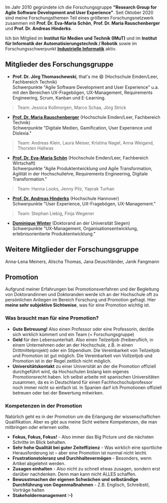 Im Jahr 2010 gegründete ich die Forschungsgruppe __"Research Group for Agile Software Development and User Experience"__. Seit Oktober 2020 sind meine Forschungsthemen Teil eines größeren Forschungsnetzwerk zusammen mit __Prof. Dr. Eva-Maria Schön__, __Prof. Dr. Maria Rauschenberger__ und __Prof. Dr. Andreas Hinderks__. 

Ich bin Mitglied im __Institut für Medien und Technik (IMuT)__ und im __Institut für Informatik der Automatisierungstechnik / Robotik__ sowie im Forschungsschwerpunkt __[Industrielle Informatik](https://www.hs-emden-leer.de/forschung/forschungsprofil/forschungsschwerpunkte/schwerpunkte/industrielle-informatik)__ aktiv.


## Mitglieder des Forschungsgruppe  
* __Prof. Dr. Jörg Thomaschewski__, that's me :smile: (Hochschule Emden/Leer, Fachbereich Technik)<br>
Schwerpunkte "Agile Software Development and User Experience" u.a. mit den Bereichen UX-Fragebögen, UX-Management, Requirements Engineering, Scrum, Kanban und E-Learning.
> Team: Jessica Kollmorgen, Marco Schaa, Jörg Strick

* __[Prof. Dr. Maria Rauschenberger](https://mariarauschenberger.net/)__ (Hochschule Emden/Leer, Fachbereich Technik)<br>
Schwerpunkte "Digitale Medien, Gamification, User Experience und Dislexia."
> Team: Andreas Klein, Laura Meiser, Kristina Nagel, Anna Weigand, Thorsten Hallwas

* __[Prof. Dr. Eva-Maria Schön](https://www.hs-emden-leer.de/forschung/forschungsprofil/forschende/wirtschaft/prof-dr-eva-maria-schoen)__  (Hochschule Emden/Leer, Fachbereich Wirtschaft)<br>
Schwerpunkte "Agile Produktentwicklung und Agile Transformation, Agilität in der Hochschullehre, Requirements Engineering, Digitale Transformation."
> Team: Hanna Looks, Jenny Pilz, Yaprak Turhan 

* __[Prof. Dr. Andreas Hinderks](https://www.hinderks.org/)__ (Hochschule Hannover)<br>
Schwerpunkte "User Experience, UX-Fragebögen, UX-Management."
> Team: Stephan Liebig, Finja Wegener

* __[Dominique Winter](http://www.designik.de)__ (Doktorand an der Universität Siegen)<br>
Schwerpunkte "UX-Management, Organisationsentwicklung, erlebnisorientierte Produktentwicklung."

## Weitere Mitglieder der Forschungsgruppe
Anna-Lena Meiners, Alischa Thomas, Jana Deuschländer, Janik Fangmann


## Promotion
Aufgrund meiner Erfahrungen bei Promotionsverfahren und der Begleitung von Doktorandinnen und Doktoranden werde ich an der Hochschule oft zu persönlichen Anliegen im Bereich Forschung und Promotion gefragt. Hier __meine sehr subjektive Sichtweise__, was für eine Promotion wichtig ist. 

### Was braucht man für eine Promotion?
* __Gute Betreuung!__ Also einen Professor oder eine Professorin, der/die sich wirklich kümmert und ein Team (= Forschungsgruppe)
* __Geld__ für den Lebensunterhalt. Also einen Teilzeitjob (freiberuflich, in einem Unternehmen oder an der Hochschule, z.B. in einen Drittmittelprojekt) oder ein Stipendium. Die Vereinbarkeit von Teilzeitjob und Promotion ist gut möglich. Die Vereinbarkeit von Vollzeitjob und Promotion ist in der Regel zeitlich nicht möglich.
* __Universitätskontakt__ zu einer Universität an der die Promotion offiziell durchgeführt wird, da Hochschulen bislang kein eigenes Promotionsrecht haben. Ich selbst arbeite mit spanischen Universitäten zusammen, da es in Deutschland für einen Fachhochschulprofessor noch immer nicht so einfach ist. In Spanien darf ich Promotionen offiziell betreuen oder bei der Bewertung mitwirken.

### Kompetenzen in der Promotion
Natürlich geht es in der Promotion um die Erlangung der wissenschaflichen Qualifikation. Aber es gibt aus meine Sicht weitere Kompetenzen, die man mitbringen oder erlernen sollte.

*  __Fokus, Fokus, Fokus!__ - Also immer das Big Picture und die nächsten Schritte im Blick behalten.
*  __Sehr hohe Qualität bei guter Zeiteffizienz__ - Was wirklich eine sportliche Herausforderung ist – aber eine Promotion ist nunmal nicht leicht.
*  __Frustrationstoleranz und Durchhaltevermögen__ - Besonders, wenn Artikel abgelehnt werden.
*  __Zusagen einhalten__ - Also nicht zu schnell etwas zusagen, sondern erst darüber nachdenken. Denn man kann nicht ALLES schaffen.
*  __Bewusstmachen der eigenen Schwächen und selbständige Durchführung von Gegenmaßnahmen__ - Z.B. Englisch, Schreibstil, Vorträge halten
*  __Stakeholdermanagement :-)__
